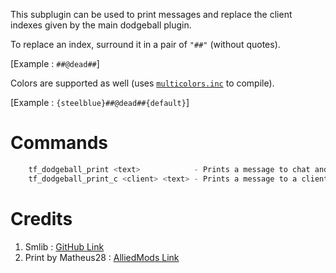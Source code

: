 This subplugin can be used to print messages and replace the client indexes given by the main dodgeball plugin.

To replace an index, surround it in a pair of `"##"` (without quotes). 

[Example : `##@dead##`]

Colors are supported as well (uses [`multicolors.inc`](https://github.com/Bara/Multi-Colors/blob/master/addons/sourcemod/scripting/include/multicolors.inc) to compile).

[Example : `{steelblue}##@dead##{default}`]

# Commands
```c
    tf_dodgeball_print <text>            - Prints a message to chat and replaces client indexes inside a pair of '##'
    tf_dodgeball_print_c <client> <text> - Prints a message to a client and replaces client indexes inside a pair of '##'
```

# Credits
1. Smlib : [GitHub Link](https://github.com/bcserv/smlib)
2. Print by Matheus28 : [AlliedMods Link](https://forums.alliedmods.net/showthread.php?p=1363600)
